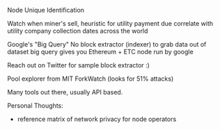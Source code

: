 

Node Unique Identification

Watch when miner's sell, heuristic for utility payment due
correlate with utility company collection dates across the world

Google's "Big Query"
No block extractor (indexer) to grab data out of dataset big query gives you
Ethereum + ETC node run by google

Reach out on Twitter for sample block extractor :)

Pool explorer from MIT
ForkWatch (looks for 51% attacks)

Many tools out there, usually API based.

Personal Thoughts:
- reference matrix of network privacy for node operators
